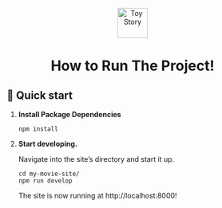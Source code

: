 <p align="center">
  <a href="http://jdmovies.gtsb.io">
    <img alt="Toy Story" src="https://stickershop.line-scdn.net/sticonshop/v1/product/5b337485031a671b9c23d56d/iPhone/main.png" width="60" />
  </a>
</p>
<h1 align="center">
  How to Run The Project!
</h1>

## 🚀 Quick start

1.  **Install Package Dependencies**

    ```shell
    npm install
    ```

2.  **Start developing.**

    Navigate into the site’s directory and start it up.

    ```shell
    cd my-movie-site/
    npm run develop
    ```

    The site is now running at http://localhost:8000!

